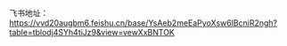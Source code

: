 飞书地址：https://vvd20augbm6.feishu.cn/base/YsAeb2meEaPyoXsw6lBcniR2ngh?table=tblodj4SYh4tiJz9&view=vewXxBNTOK
